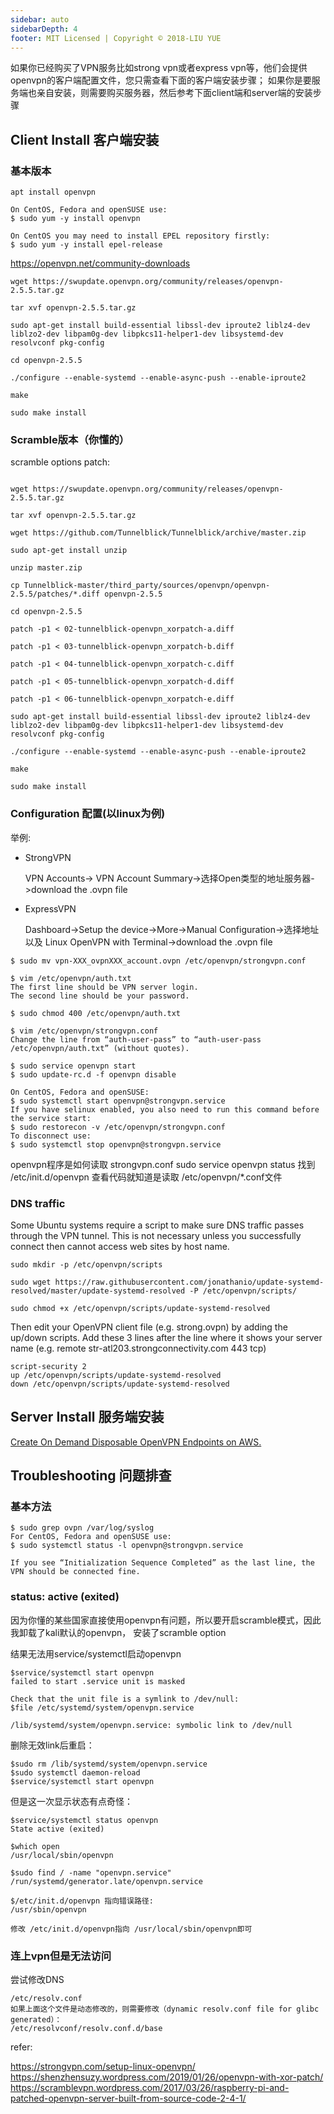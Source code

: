 ```yaml
---
sidebar: auto
sidebarDepth: 4
footer: MIT Licensed | Copyright © 2018-LIU YUE
---
```


如果你已经购买了VPN服务比如strong vpn或者express vpn等，他们会提供openvpn的客户端配置文件，您只需查看下面的客户端安装步骤；
如果你是要服务端也亲自安装，则需要购买服务器，然后参考下面client端和server端的安装步骤

## Client Install 客户端安装

### 基本版本

```
apt install openvpn

On CentOS, Fedora and openSUSE use:
$ sudo yum -y install openvpn

On CentOS you may need to install EPEL repository firstly:
$ sudo yum -y install epel-release
```

https://openvpn.net/community-downloads
```
wget https://swupdate.openvpn.org/community/releases/openvpn-2.5.5.tar.gz

tar xvf openvpn-2.5.5.tar.gz

sudo apt-get install build-essential libssl-dev iproute2 liblz4-dev liblzo2-dev libpam0g-dev libpkcs11-helper1-dev libsystemd-dev resolvconf pkg-config

cd openvpn-2.5.5

./configure --enable-systemd --enable-async-push --enable-iproute2

make

sudo make install

```

### Scramble版本（你懂的）
scramble options patch:

```

wget https://swupdate.openvpn.org/community/releases/openvpn-2.5.5.tar.gz

tar xvf openvpn-2.5.5.tar.gz

wget https://github.com/Tunnelblick/Tunnelblick/archive/master.zip

sudo apt-get install unzip

unzip master.zip

cp Tunnelblick-master/third_party/sources/openvpn/openvpn-2.5.5/patches/*.diff openvpn-2.5.5

cd openvpn-2.5.5

patch -p1 < 02-tunnelblick-openvpn_xorpatch-a.diff

patch -p1 < 03-tunnelblick-openvpn_xorpatch-b.diff

patch -p1 < 04-tunnelblick-openvpn_xorpatch-c.diff

patch -p1 < 05-tunnelblick-openvpn_xorpatch-d.diff

patch -p1 < 06-tunnelblick-openvpn_xorpatch-e.diff

sudo apt-get install build-essential libssl-dev iproute2 liblz4-dev liblzo2-dev libpam0g-dev libpkcs11-helper1-dev libsystemd-dev resolvconf pkg-config

./configure --enable-systemd --enable-async-push --enable-iproute2

make

sudo make install
```

### Configuration 配置(以linux为例)
举例:
+ StrongVPN
   
   VPN Accounts-> VPN Account Summary->选择Open类型的地址服务器->download the .ovpn file

+ ExpressVPN
  
  Dashboard->Setup the device->More->Manual Configuration->选择地址以及 Linux OpenVPN with Terminal->download the .ovpn file
  
```
$ sudo mv vpn-XXX_ovpnXXX_account.ovpn /etc/openvpn/strongvpn.conf

$ vim /etc/openvpn/auth.txt
The first line should be VPN server login.
The second line should be your password.

$ sudo chmod 400 /etc/openvpn/auth.txt

$ vim /etc/openvpn/strongvpn.conf
Change the line from “auth-user-pass” to “auth-user-pass /etc/openvpn/auth.txt” (without quotes).

$ sudo service openvpn start
$ sudo update-rc.d -f openvpn disable

On CentOS, Fedora and openSUSE:
$ sudo systemctl start openvpn@strongvpn.service
If you have selinux enabled, you also need to run this command before the service start:
$ sudo restorecon -v /etc/openvpn/strongvpn.conf
To disconnect use:
$ sudo systemctl stop openvpn@strongvpn.service
```

openvpn程序是如何读取 strongvpn.conf
sudo service openvpn status
找到 /etc/init.d/openvpn 查看代码就知道是读取 /etc/openvpn/*.conf文件

### DNS traffic
Some Ubuntu systems require a script to make sure DNS traffic passes through the VPN tunnel.
This is not necessary unless you successfully connect then cannot access web sites by host name.
```
sudo mkdir -p /etc/openvpn/scripts

sudo wget https://raw.githubusercontent.com/jonathanio/update-systemd-resolved/master/update-systemd-resolved -P /etc/openvpn/scripts/

sudo chmod +x /etc/openvpn/scripts/update-systemd-resolved
```
Then edit your OpenVPN client file (e.g. strong.ovpn) by adding the up/down scripts.
Add these 3 lines after the line where it shows your server name (e.g. remote str-atl203.strongconnectivity.com 443 tcp)
```
script-security 2
up /etc/openvpn/scripts/update-systemd-resolved
down /etc/openvpn/scripts/update-systemd-resolved
```

## Server Install 服务端安装

[Create On Demand Disposable OpenVPN Endpoints on AWS.](https://github.com/ttlequals0/autovpn)

## Troubleshooting 问题排查

### 基本方法
```
$ sudo grep ovpn /var/log/syslog
For CentOS, Fedora and openSUSE use:
$ sudo systemctl status -l openvpn@strongvpn.service

If you see “Initialization Sequence Completed” as the last line, the VPN should be connected fine.
```
### status: active (exited) 
因为你懂的某些国家直接使用openvpn有问题，所以要开启scramble模式，因此我卸载了kali默认的openvpn，
安装了scramble option

结果无法用service/systemctl启动openvpn
```
$service/systemctl start openvpn
failed to start .service unit is masked

Check that the unit file is a symlink to /dev/null:
$file /etc/systemd/system/openvpn.service

/lib/systemd/system/openvpn.service: symbolic link to /dev/null
```
删除无效link后重启：
```
$sudo rm /lib/systemd/system/openvpn.service
$sudo systemctl daemon-reload
$service/systemctl start openvpn 
```
但是这一次显示状态有点奇怪：
```
$service/systemctl status openvpn
State active (exited) 

$which open
/usr/local/sbin/openvpn

$sudo find / -name "openvpn.service"
/run/systemd/generator.late/openvpn.service

$/etc/init.d/openvpn 指向错误路径:
/usr/sbin/openvpn

修改 /etc/init.d/openvpn指向 /usr/local/sbin/openvpn即可
```

### 连上vpn但是无法访问

尝试修改DNS
```
/etc/resolv.conf
如果上面这个文件是动态修改的，则需要修改（dynamic resolv.conf file for glibc generated）：
/etc/resolvconf/resolv.conf.d/base
```

refer:

https://strongvpn.com/setup-linux-openvpn/
https://shenzhensuzy.wordpress.com/2019/01/26/openvpn-with-xor-patch/
https://scramblevpn.wordpress.com/2017/03/26/raspberry-pi-and-patched-openvpn-server-built-from-source-code-2-4-1/

<disqus/>
